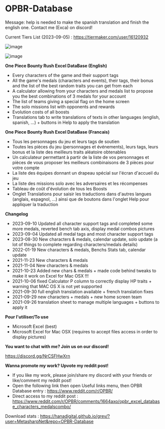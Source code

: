 # OPBR-Database

Message: help is needed to make the spanish translation and finish the english one. Contact me (Exca) on discord!

Current Tiers List (2023-09-05) : https://tiermaker.com/user/16120932

![image](https://github.com/MetasharpNet/OPBR-Database/assets/70144948/e5a16ffa-0c33-4442-954e-30656ec8d10b)

![image](https://github.com/MetasharpNet/OPBR-Database/assets/70144948/07c17e33-c281-4022-b5bd-23314e7cd828)

**One Piece Bounty Rush Excel DataBase (English)**

- Every characters of the game and their support tags
- All the game's medals (characters and events), their tags, their bonus and the list of the best random traits you can get from each
- A calculator allowing from your characters and medals list to propose you the best combinations of 3 medals for your account
- The list of teams giving a special flag on the home screen
- The solo missions list with opponents and rewards
- Evolution costs of all boosts
- Translations tab to write translations of texts in other languages (english, spanish, ...) + buttons in Help to apply the translation

**One Piece Bounty Rush Excel DataBase (Francais)**

- Tous les personnages du jeu et leurs tags de soutien
- Toutes les pièces du jeu (personnages et événements), leurs tags, leurs bonus et la liste des meilleurs traits aléatoire obtenables
- Un calculateur permettant à partir de la liste de vos personnages et pièces de vous proposer les meilleurs combinaisons de 3 pièces pour votre compte
- La liste des équipes donnant un drapeau spécial sur l'écran d'accueil du jeu
- La liste des missions solo avec les adversaires et les récompenses
- Tableau de coût d'évolution de tous les Boosts
- Onglet Translations pour saisir les traductions dans d'autres langues (anglais, espagnol, ...) ainsi que de boutons dans l'onglet Help pour appliquer la traduction

**Changelog**

- 2023-09-10 Updated all character support tags and completed some more medals, reverted bench tab axis, display medal combos pictures
- 2023-09-04 Updated all medal tags and most character support tags
- 2023-08-30 New characters & medals, calendar update, solo update (a lot of things to complete regarding characters/medals details)
- 2022-01-19 New characters & medals, Benchs Stats tab, calendar update
- 2021-11-23 New characters & medals
- 2021-11-04 New characters & medals
- 2021-10-23 Added new chars & medals + made code behind tweaks to make it work on Excel for Mac OSX !!!
- 2021-10-06 fixed Calculator P column to correctly display HP traits + warning that MAC OS X is not yet supported
- 2021-09-30 full english translation available + french translation fixes
- 2021-09-29 new characters + medals + new home screen team
- 2021-09-26 translation sheet to manage multiple languages + buttons to apply it

**Pour l'utiliser/To use**

- Microsoft Excel (best)
- Microsoft Excel for Mac OSX (requires to accept files access in order to display pictures)

**You want to chat with me? Join us on our discord!**

https://discord.gg/NrCSFHwXrn

**Wanna promote my work? Upvote my reddit post!**

- If you like my work, please join/share my discord with your friends or like/comment my reddit post!
- Open the following link then open Useful links menu, then OPBR Database entry : https://www.reddit.com/r/OPBR/
- Direct access to my reddit post : https://www.reddit.com/r/OPBR/comments/1664axo/opbr_excel_database_characters_medalscombo/

Download stats : https://hanadigital.github.io/grev/?user=MetasharpNet&repo=OPBR-Database
